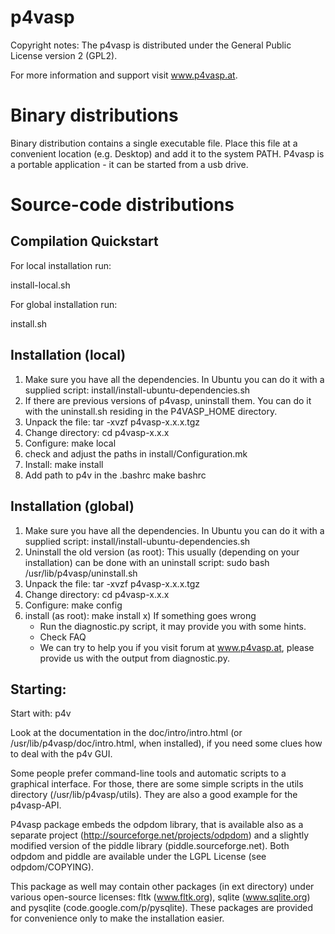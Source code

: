 p4vasp                                                        
==========================

Copyright notes:
The p4vasp is distributed under the General Public License version 2 (GPL2).

For more information and support visit www.p4vasp.at.

Binary distributions
==========================

Binary distribution contains a single executable file.
Place this file at a convenient location (e.g. Desktop)
and add it to the system PATH.
P4vasp is a portable application - it can be started from a usb drive.


Source-code distributions
==========================

Compilation Quickstart
--------------------------

For local installation run:

   install-local.sh

For global installation run:

   install.sh


Installation (local)
--------------------------

1) Make sure you have all the dependencies.
   In Ubuntu you can do it with a supplied script:
     install/install-ubuntu-dependencies.sh
2) If there are previous versions of p4vasp, uninstall them.
   You can do it with the uninstall.sh residing in the P4VASP_HOME directory.
3) Unpack the file:                tar -xvzf p4vasp-x.x.x.tgz
4) Change directory:               cd p4vasp-x.x.x
5) Configure:                      make local
6) check and adjust the paths in
   install/Configuration.mk
7) Install:                        make install
8) Add path to p4v in the .bashrc  make bashrc


Installation (global)
--------------------------

1) Make sure you have all the dependencies.
   In Ubuntu you can do it with a supplied script:
     install/install-ubuntu-dependencies.sh
2) Uninstall the old version (as root):
                        This usually (depending on your installation) can be done with an uninstall script:
                        sudo bash /usr/lib/p4vasp/uninstall.sh
3) Unpack the file:     tar -xvzf p4vasp-x.x.x.tgz
4) Change directory:    cd p4vasp-x.x.x
5) Configure:           make config
6) install (as root):   make install
x) If something goes wrong
   - Run the diagnostic.py script, it may provide you with some hints.
   - Check FAQ
   - We can try to help you if you visit forum at www.p4vasp.at, please provide us with the output from diagnostic.py.


Starting:
--------------------------

Start with: p4v

Look at the documentation in the doc/intro/intro.html
(or /usr/lib/p4vasp/doc/intro.html, when installed),
if you need some clues how to deal with the p4v GUI.

Some people prefer command-line tools and automatic scripts
to a graphical interface. For those, there are some simple
scripts in the utils directory (/usr/lib/p4vasp/utils).
They are also a good example for the p4vasp-API.


P4vasp package embeds the odpdom library, that is available also as a separate
project (http://sourceforge.net/projects/odpdom) and a slightly modified version
of the piddle library (piddle.sourceforge.net).
Both odpdom and piddle are available under the LGPL License (see
odpdom/COPYING).

This package as well may contain other packages (in ext directory) under various open-source licenses:
fltk (www.fltk.org), sqlite (www.sqlite.org) and pysqlite (code.google.com/p/pysqlite).
These packages are provided for convenience only to make the installation easier.

